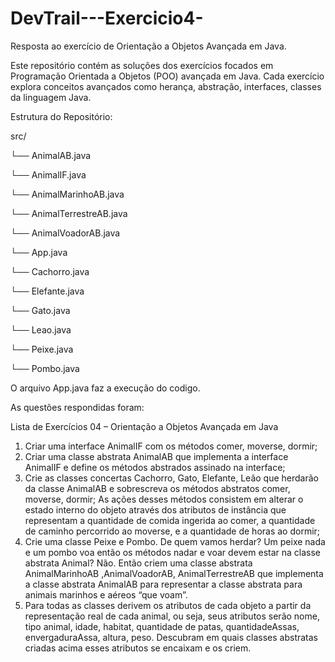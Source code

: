 # DevTrail---Exercicio4-
Resposta ao exercício de Orientação a Objetos Avançada em Java.


Este repositório contém as soluções dos exercícios focados em Programação Orientada a Objetos (POO) avançada em Java. Cada exercício explora conceitos avançados como herança, abstração, interfaces, classes da linguagem Java.

Estrutura do Repositório:

src/

   └── AnimalAB.java
   
   └── AnimalIF.java
   
   └── AnimalMarinhoAB.java
   
   └── AnimalTerrestreAB.java
   
   └── AnimalVoadorAB.java
   
   └── App.java
   
   └── Cachorro.java
   
   └── Elefante.java
   
   └── Gato.java
   
   └── Leao.java
   
   └── Peixe.java
   
   └── Pombo.java



O arquivo App.java faz a execução do codigo.

As questões respondidas foram:

Lista de Exercícios 04 – Orientação a Objetos Avançada em
Java

1. Criar uma interface AnimalIF com os métodos comer, moverse, dormir;
2. Criar uma classe abstrata AnimalAB que implementa a interface AnimalIF e
define os métodos abstrados assinado na interface;
3. Crie as classes concertas Cachorro, Gato, Elefante, Leão que herdarão da classe
AnimalAB e sobrescreva os métodos abstratos comer, moverse, dormir; As
ações desses métodos consistem em alterar o estado interno do objeto através
dos atributos de instância que representam a quantidade de comida ingerida ao
comer, a quantidade de caminho percorrido ao moverse, e a quantidade de horas
ao dormir;
4. Crie uma classe Peixe e Pombo. De quem vamos herdar? Um peixe nada e um
pombo voa então os métodos nadar e voar devem estar na classe abstrata
Animal? Não. Então criem uma classe abstrata AnimalMarinhoAB
,AnimalVoadorAB, AnimalTerrestreAB que implementa a classe abstrata
AnimalAB para representar a classe abstrata para animais marinhos e aéreos
“que voam”.
5. Para todas as classes derivem os atributos de cada objeto a partir da
representação real de cada animal, ou seja, seus atributos serão nome, tipo
animal, idade, habitat, quantidade de patas, quantidadeAssas, envergaduraAssa,
altura, peso. Descubram em quais classes abstratas criadas acima esses atributos
se encaixam e os criem.
